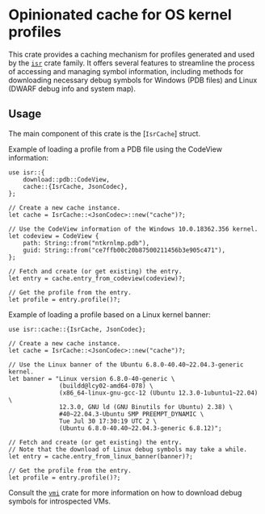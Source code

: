 # Opinionated cache for OS kernel profiles

This crate provides a caching mechanism for profiles generated and used by
the [`isr`] crate family. It offers several features to streamline the process
of accessing and managing symbol information, including methods for
downloading necessary debug symbols for Windows (PDB files) and Linux
(DWARF debug info and system map).

## Usage

The main component of this crate is the [`IsrCache`] struct.

Example of loading a profile from a PDB file using the CodeView information:

```rust,ignore
use isr::{
    download::pdb::CodeView,
    cache::{IsrCache, JsonCodec},
};

// Create a new cache instance.
let cache = IsrCache::<JsonCodec>::new("cache")?;

// Use the CodeView information of the Windows 10.0.18362.356 kernel.
let codeview = CodeView {
    path: String::from("ntkrnlmp.pdb"),
    guid: String::from("ce7ffb00c20b87500211456b3e905c471"),
};

// Fetch and create (or get existing) the entry.
let entry = cache.entry_from_codeview(codeview)?;

// Get the profile from the entry.
let profile = entry.profile()?;
```

Example of loading a profile based on a Linux kernel banner:

```rust,ignore
use isr::cache::{IsrCache, JsonCodec};

// Create a new cache instance.
let cache = IsrCache::<JsonCodec>::new("cache")?;

// Use the Linux banner of the Ubuntu 6.8.0-40.40~22.04.3-generic kernel.
let banner = "Linux version 6.8.0-40-generic \
              (buildd@lcy02-amd64-078) \
              (x86_64-linux-gnu-gcc-12 (Ubuntu 12.3.0-1ubuntu1~22.04) \
              12.3.0, GNU ld (GNU Binutils for Ubuntu) 2.38) \
              #40~22.04.3-Ubuntu SMP PREEMPT_DYNAMIC \
              Tue Jul 30 17:30:19 UTC 2 \
              (Ubuntu 6.8.0-40.40~22.04.3-generic 6.8.12)";

// Fetch and create (or get existing) the entry.
// Note that the download of Linux debug symbols may take a while.
let entry = cache.entry_from_linux_banner(banner)?;

// Get the profile from the entry.
let profile = entry.profile()?;
```

Consult the [`vmi`] crate for more information on how to download debug
symbols for introspected VMs.


[`isr`]: https://docs.rs/isr/latest/isr/index.html
[`vmi`]: https://docs.rs/vmi/latest/vmi/index.html
